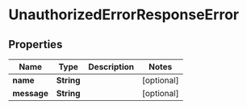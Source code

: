 

# UnauthorizedErrorResponseError


## Properties

Name | Type | Description | Notes
------------ | ------------- | ------------- | -------------
**name** | **String** |  |  [optional]
**message** | **String** |  |  [optional]



